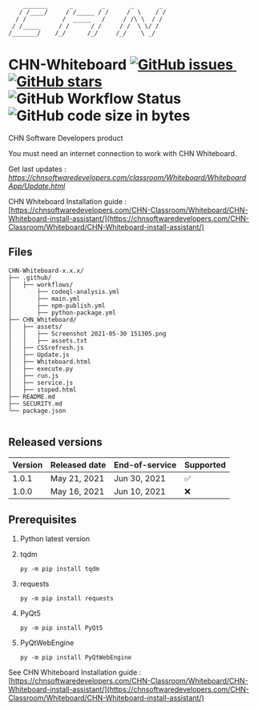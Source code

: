         _______      _        _       _       _
       / /____/     / /_____ / /     /  \    / /
      / /          /  _____   /     / /\ \  / /
     / /_____     / /      / /     / /  \ \/ /
    /_______/    /_/      /_/     /_/    \ _/




# CHN-Whiteboard <a href="https://github.com/Himashana/CHN-Whiteboard/issues"><img alt="GitHub issues" src="https://img.shields.io/github/issues/Himashana/CHN-Whiteboard">&nbsp;</a><a href="https://github.com/Himashana/CHN-Whiteboard/stargazers"><img alt="GitHub stars" src="https://img.shields.io/github/stars/Himashana/CHN-Whiteboard"></a>&nbsp;<img alt="GitHub Workflow Status" src="https://img.shields.io/github/workflow/status/Himashana/CHN-Whiteboard/CodeQL">&nbsp;<img alt="GitHub code size in bytes" src="https://img.shields.io/github/languages/code-size/himashana/CHN-Whiteboard">


CHN Software Developers product

You must need an internet connection to work with CHN Whiteboard.


Get last updates : [_https://chnsoftwaredevelopers.com/classroom/Whiteboard/Whiteboard App/Update.html_](https://chnsoftwaredevelopers.com/classroom/Whiteboard/Whiteboard%20App/Update.html)

CHN Whiteboard Installation guide : [https://chnsoftwaredevelopers.com/CHN-Classroom/Whiteboard/CHN-Whiteboard-install-assistant/](https://chnsoftwaredevelopers.com/CHN-Classroom/Whiteboard/CHN-Whiteboard-install-assistant/)

## Files

```text
CHN-Whiteboard-x.x.x/
├── .github/
│   ├── workflows/
│       ├── codeql-analysis.yml
│       ├── main.yml
│       ├── npm-publish.yml
│       ├── python-package.yml
├── CHN_Whiteboard/
│   ├── assets/
│   │   ├── Screenshot 2021-05-30 151305.png
│   │   ├── assets.txt
│   ├── CSSrefresh.js
│   ├── Update.js
│   ├── Whiteboard.html
│   ├── execute.py
│   ├── run.js
│   ├── service.js
│   ├── stoped.html
├── README.md
├── SECURITY.md
└── package.json
    
```
## Released versions

| Version | Released date          | End-of-service         | Supported          |
| ------- | ---------------------- | ---------------------- | ------------------ |
| 1.0.1   | May 21, 2021           | Jun 30, 2021           | :white_check_mark: |
| 1.0.0   | May 16, 2021           | Jun 10, 2021           | :x: |

## Prerequisites

1. Python latest version

2. tqdm
   ```text
   py -m pip install tqdm
   ```
3. requests
   ```text
   py -m pip install requests
   ```
4. PyQt5
   ```text
   py -m pip install PyQt5
   ```   
   
5. PyQtWebEngine
   ```text
   py -m pip install PyQtWebEngine
   ```     
See CHN Whiteboard Installation guide : [https://chnsoftwaredevelopers.com/CHN-Classroom/Whiteboard/CHN-Whiteboard-install-assistant/](https://chnsoftwaredevelopers.com/CHN-Classroom/Whiteboard/CHN-Whiteboard-install-assistant/)
